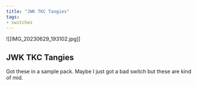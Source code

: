 ```yaml
---
title: "JWK TKC Tangies"
tags:
- switches
---
```


![[IMG_20230629_193102.jpg]]

## JWK TKC Tangies

Got these in a sample pack. Maybe I just got a bad switch but these are kind of mid.
